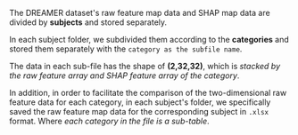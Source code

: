 The DREAMER dataset's raw feature map data and SHAP map data are divided by **subjects** and stored separately.

In each subject folder, we subdivided them according to the **categories** and stored them separately with the `category as the subfile name`.

The data in each sub-file has the shape of **(2,32,32)**, which is *stacked by the raw feature array and SHAP feature array of the category*.

In addition, in order to facilitate the comparison of the two-dimensional raw feature data for each category, in each subject's folder, we specifically saved the raw feature map data for the corresponding subject in `.xlsx` format. Where *each category in the file is a sub-table*.
